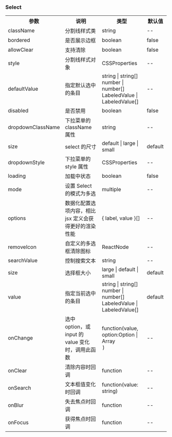 ### Select

<table>
  <tbody>
    <tr>
      <th  width="15%">参数</th><th width="35%">说明</th><th width="35%">类型</th><th width="15%">默认值</th>
    </tr>
    <tr>
      <td width="15%">className</td><td width="35%">分割线样式类</td><td width="35%">string</td><td width="15%">--</td>
    </tr>
    <tr>
      <td width="15%">bordered</td><td width="35%">是否展示边框</td><td width="35%">boolean</td><td width="15%">false</td>
    </tr>
    <tr>
      <td width="15%">allowClear</td><td width="35%">支持清除</td><td width="35%">boolean</td><td width="15%">false</td>
    </tr>
    <tr>
      <td width="15%">style</td><td width="35%">分割线样式对象</td><td width="35%">CSSProperties</td><td width="15%">--</td>
    </tr>
    <tr>
      <td width="15%">defaultValue</td><td width="35%">指定默认选中的条目</td><td width="35%">string | string[]
number | number[]
LabeledValue | LabeledValue[]</td><td width="15%">--</td>
    </tr>
    <tr>
      <td width="15%">disabled</td><td width="35%">是否禁用</td><td width="35%">boolean</td><td width="15%">false</td>
    </tr>
    <tr>
      <td width="15%">dropdownClassName</td><td width="35%">下拉菜单的 className 属性</td><td width="35%">string</td><td width="15%">--</td>
    </tr>
    <tr>
      <td width="15%">size</td><td width="35%">select 的尺寸</td><td width="35%">default | large | small</td><td width="15%">default</td>
    </tr>
    <tr>
      <td width="15%">dropdownStyle</td><td width="35%">下拉菜单的 style 属性</td><td width="35%">CSSProperties</td><td width="15%">--</td>
    </tr>
    <tr>
      <td width="15%">loading</td><td width="35%">加载中状态</td><td width="35%">boolean</td><td width="15%">false</td>
    </tr>
    <tr>
      <td width="15%">mode</td><td width="35%">设置 Select 的模式为多选</td><td width="35%">multiple </td><td width="15%">--</td>
    </tr>
    <tr>
      <td width="15%">options</td><td width="35%">数据化配置选项内容，相比 jsx 定义会获得更好的渲染性能</td><td width="35%">{ label, value }[] </td><td width="15%">--</td>
    </tr>
    <tr>
      <td width="15%">removeIcon</td><td width="35%">自定义的多选框清除图标</td><td width="35%">ReactNode</td><td width="15%">--</td>
    </tr>
    <tr>
      <td width="15%">searchValue</td><td width="35%">控制搜索文本</td><td width="35%">string</td><td width="15%">--</td>
    </tr>
    <tr>
      <td width="15%">size</td><td width="35%">选择框大小</td><td width="35%">large | default | small</td><td width="15%">default</td>
    </tr>
    <tr>
      <td width="15%">value</td><td width="35%">指定当前选中的条目</td><td width="35%">string | string[]
number | number[]
LabeledValue | LabeledValue[]</td><td width="15%">default</td>
    </tr>
    <tr>
      <td width="15%">onChange</td><td width="35%">选中 option，或 input 的 value 变化时，调用此函数</td><td width="35%">function(value, option:Option | Array<Option>)</td><td width="15%">--</td>
    </tr>
    <tr>
      <td width="15%">onClear</td><td width="35%">清除内容时回调</td><td width="35%">function</td><td width="15%">--</td>
    </tr>
    <tr>
      <td width="15%">onSearch</td><td width="35%">文本框值变化时回调</td><td width="35%">function(value: string)</td><td width="15%">--</td>
    </tr>
    <tr>
      <td width="15%">onBlur</td><td width="35%">失去焦点时回调</td><td width="35%">function</td><td width="15%">--</td>
    </tr>
    <tr>
      <td width="15%">onFocus</td><td width="35%">获得焦点时回调</td><td width="35%">function</td><td width="15%">--</td>
    </tr>
  </tbody>
</table>